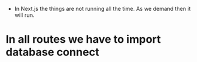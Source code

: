 - In Next.js the things are not running all the time. As we demand then it will run.

# In all routes we have to import database connect

